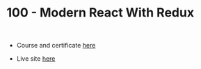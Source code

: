 # 100 - Modern React With Redux

<br>

* Course and certificate [here](https://www.udemy.com/certificate/UC-YIR26MYK/)

* Live site [here](http://localhost/100_Modern_React_With_Redux/)
